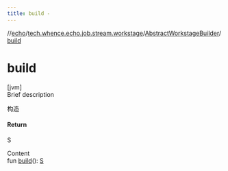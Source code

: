 ```yaml
---
title: build -
---
```

//[echo](../../index.md)/[tech.whence.echo.job.stream.workstage](../index.md)/[AbstractWorkstageBuilder](index.md)/[build](build.md)



# build  
[jvm]  
Brief description  


构造



#### Return  


S

  
Content  
fun [build](build.md)(): [S](index.md)  



